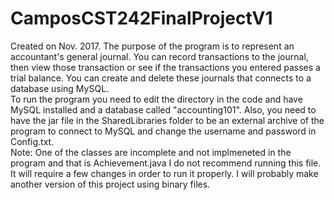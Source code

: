 # CamposCST242FinalProjectV1
   Created on Nov. 2017.  The purpose of the program is to represent an accountant's general journal.  You can record transactions to the journal, then view those transaction or see if the transactions you entered passes a trial balance.  You can create and delete these journals that connects to a database using MySQL.  
   To run the program you need to edit the directory in the code and have MySQL installed and a database called "accounting101".  Also, you need to have the jar file in the SharedLibraries folder to be an external archive of the program to connect to MySQL and change the username and password in Config.txt.  
    Note: One of the classes are incomplete and not implmeneted in the program and that is Achievement.java
I do not recommend running this file. It will require a few changes in order to run it properly.  I will probably make another version of this project using binary files.
